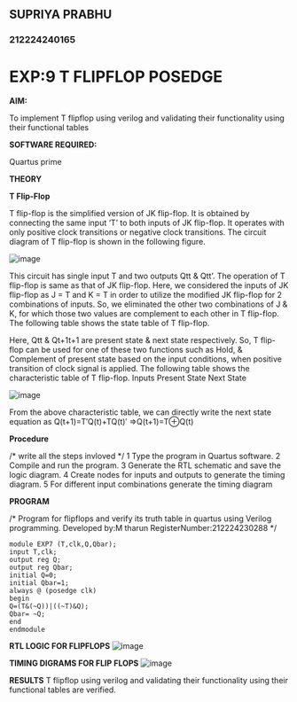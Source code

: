 ## SUPRIYA PRABHU
### 212224240165

# EXP:9  T FLIPFLOP POSEDGE

**AIM:**

To implement  T flipflop using verilog and validating their functionality using their functional tables

**SOFTWARE REQUIRED:**

Quartus prime

**THEORY**

**T Flip-Flop**

T flip-flop is the simplified version of JK flip-flop. It is obtained by connecting the same input ‘T’ to both inputs of JK flip-flop. It operates with only positive clock transitions or negative clock transitions. The circuit diagram of T flip-flop is shown in the following figure.

![image](https://github.com/naavaneetha/T-FLIPFLOP-POSEDGE/assets/154305477/458a68fe-2d08-4a9d-ac4f-7ae0480ce0bd)

 
This circuit has single input T and two outputs Qtt & Qtt’. The operation of T flip-flop is same as that of JK flip-flop. Here, we considered the inputs of JK flip-flop as J = T and K = T in order to utilize the modified JK flip-flop for 2 combinations of inputs. So, we eliminated the other two combinations of J & K, for which those two values are complement to each other in T flip-flop. The following table shows the state table of T flip-flop.

Here, Qtt & Qt+1t+1 are present state & next state respectively. So, T flip-flop can be used for one of these two functions such as Hold, & Complement of present state based on the input conditions, when positive transition of clock signal is applied. The following table shows the characteristic table of T flip-flop. Inputs Present State Next State

![image](https://github.com/naavaneetha/T-FLIPFLOP-POSEDGE/assets/154305477/cdd7fb32-539f-4b66-bb8d-f305a153c886)

 
From the above characteristic table, we can directly write the next state equation as Q(t+1)=T′Q(t)+TQ(t)′ ⇒Q(t+1)=T⊕Q(t)

**Procedure**

/* write all the steps invloved */
1 Type the program in Quartus software.
2 Compile and run the program.
3 Generate the RTL schematic and save the logic diagram.
4 Create nodes for inputs and outputs to generate the timing diagram.
5 For different input combinations generate the timing diagram

**PROGRAM**

/* Program for flipflops and verify its truth table in quartus using Verilog programming. Developed by:M tharun RegisterNumber:212224230288
*/
```
module EXP7 (T,clk,Q,Qbar);
input T,clk;
output reg Q;
output reg Qbar;
initial Q=0;
initial Qbar=1;
always @ (posedge clk)
begin 
Q=(T&(~Q))|((~T)&Q);
Qbar= ~Q;
end
endmodule
```
**RTL LOGIC FOR FLIPFLOPS**
![image](https://github.com/user-attachments/assets/62f0d995-8ef6-4505-ac47-fa7f6bd5806e)


**TIMING DIGRAMS FOR FLIP FLOPS**
![image](https://github.com/user-attachments/assets/32ae49a0-e018-498c-94d5-cd98c2539eb6)


**RESULTS**
T flipflop using verilog and validating their functionality using their functional tables are verified.
